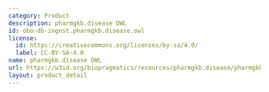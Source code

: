 ```yaml
---
category: Product
description: pharmgkb.disease OWL
id: obo-db-ingest.pharmgkb.disease.owl
license:
  id: https://creativecommons.org/licenses/by-sa/4.0/
  label: CC-BY-SA-4.0
name: pharmgkb.disease OWL
url: https://w3id.org/biopragmatics/resources/pharmgkb.disease/pharmgkb.disease.owl
layout: product_detail
---
```

